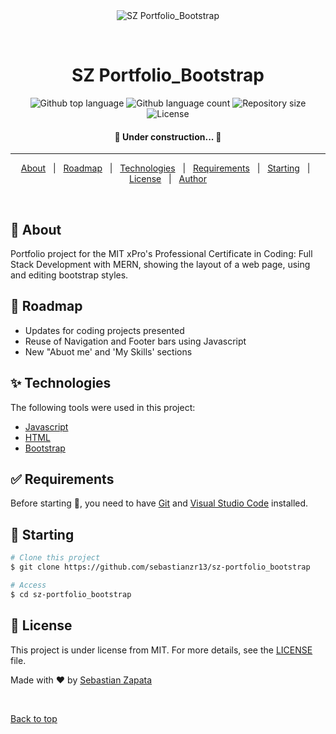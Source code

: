 <div align="center" id="top"> 
  <img src="./.github/app.gif" alt="SZ Portfolio_Bootstrap" />

  &#xa0;

</div>

<h1 align="center">SZ Portfolio_Bootstrap</h1>

<p align="center">
  <img alt="Github top language" src="https://img.shields.io/github/languages/top/sebastianzr13/sz-portfolio_bootstrap?color=56BEB8">

  <img alt="Github language count" src="https://img.shields.io/github/languages/count/sebastianzr13/sz-portfolio_bootstrap?color=56BEB8">

  <img alt="Repository size" src="https://img.shields.io/github/repo-size/sebastianzr13/sz-portfolio_bootstrap?color=56BEB8">

  <img alt="License" src="https://img.shields.io/github/license/sebastianzr13/sz-portfolio_bootstrap?color=56BEB8">

</p>

<!-- Status -->


<h4 align="center"> 
	🚧  Under construction...  🚧
</h4> 

<hr>

<p align="center">
  <a href="#dart-about">About</a> &#xa0; | &#xa0; 
  <a href="#rocket-roadmap">Roadmap</a> &#xa0; | &#xa0; 
  <a href="#sparkles-technologies">Technologies</a> &#xa0; | &#xa0;
  <a href="#white_check_mark-requirements">Requirements</a> &#xa0; | &#xa0;
  <a href="#checkered_flag-starting">Starting</a> &#xa0; | &#xa0;
  <a href="#memo-license">License</a> &#xa0; | &#xa0;
  <a href="https://github.com/sebastianzr13" target="_blank">Author</a>
</p>

<br>

## :dart: About ##

Portfolio project for the MIT xPro's Professional Certificate in Coding: Full Stack Development with MERN, showing the layout of a web page, using and editing bootstrap styles.

## :rocket: Roadmap ##

- Updates for coding projects presented
- Reuse of Navigation and Footer bars using Javascript
- New "Abuot me' and 'My Skills' sections


## :sparkles: Technologies ##

The following tools were used in this project:

- [Javascript](https://developer.mozilla.org/es/docs/Web/JavaScript)
- [HTML](https://developer.mozilla.org/es/docs/Web/HTML)
- [Bootstrap](https://getbootstrap.com/)

## :white_check_mark: Requirements ##

Before starting :checkered_flag:, you need to have [Git](https://git-scm.com) and [Visual Studio Code](https://code.visualstudio.com/) installed.

## :checkered_flag: Starting ##

```bash
# Clone this project
$ git clone https://github.com/sebastianzr13/sz-portfolio_bootstrap

# Access
$ cd sz-portfolio_bootstrap

```


## :memo: License ##

This project is under license from MIT. For more details, see the [LICENSE](LICENSE.md) file.


Made with :heart: by <a href="https://github.com/sebastianzr13" target="_blank">Sebastian Zapata</a>

&#xa0;

<a href="#top">Back to top</a>
